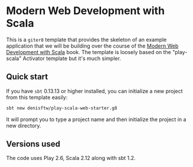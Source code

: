 # Modern Web Development with Scala

This is a `giter8` template that provides the skeleton of an example application that we will be building over the course of the [Modern Web Development with Scala](https://leanpub.com/modern-web-development-with-scala) book. The template is loosely based on the "play-scala" Activator template but it's much simpler.

## Quick start

If you have `sbt` 0.13.13 or higher installed, you can initialize a new project from this template easily:

```sh
sbt new denisftw/play-scala-web-starter.g8
```

It will prompt you to type a project name and then initialize the project in a new directory.

## Versions used

The code uses Play 2.6, Scala 2.12 along with sbt 1.2.

